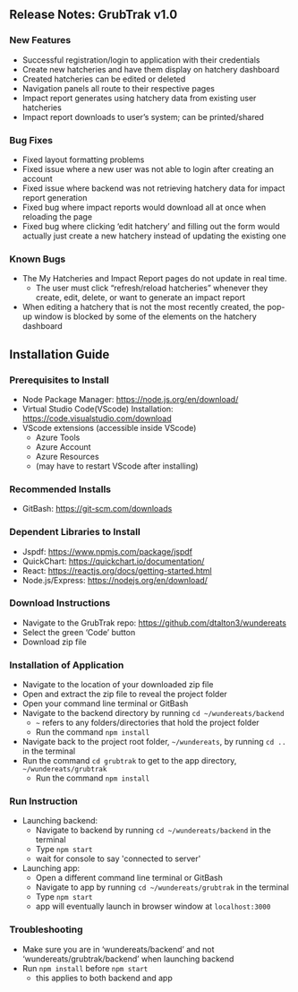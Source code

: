 ## Release Notes: GrubTrak v1.0
### New Features 
- Successful registration/login to application with their credentials
- Create new hatcheries and have them display on hatchery dashboard 
- Created hatcheries can be edited or deleted
- Navigation panels all route to their respective pages
- Impact report generates using hatchery data from existing user hatcheries
- Impact report downloads to user’s system; can be printed/shared

### Bug Fixes
- Fixed layout formatting problems
- Fixed issue where a new user was not able to login after creating an account
- Fixed issue where backend was not retrieving hatchery data for impact report generation
-	Fixed bug where impact reports would download all at once when reloading the page
-	Fixed bug where clicking ‘edit hatchery’ and filling out the form would actually just create a new hatchery instead of updating the existing one

### Known Bugs
- The My Hatcheries and Impact Report pages do not update in real time. 
  - The user must click “refresh/reload hatcheries” whenever they create, edit, delete, or want to generate an impact report
- When editing a hatchery that is not the most recently created, the pop-up window is blocked by some of the elements on the hatchery dashboard

## Installation Guide
### Prerequisites to Install
- Node Package Manager: https://node.js.org/en/download/
- Virtual Studio Code(VScode) Installation: https://code.visualstudio.com/download
- VScode extensions (accessible inside VScode)
    - Azure Tools
    - Azure Account
	- Azure Resources
	- (may have to restart VScode after installing)
### Recommended Installs
- GitBash: https://git-scm.com/downloads
### Dependent Libraries to Install
- Jspdf: https://www.npmjs.com/package/jspdf
- QuickChart: https://quickchart.io/documentation/ 
- React: https://reactjs.org/docs/getting-started.html
- Node.js/Express: https://nodejs.org/en/download/

### Download Instructions
- Navigate to the GrubTrak repo: https://github.com/dtalton3/wundereats 
- Select the green ‘Code’ button
- Download zip file

### Installation of Application
- Navigate to the location of your downloaded zip file
- Open and extract the zip file to reveal the project folder
- Open your command line terminal or GitBash
- Navigate to the backend directory by running `cd ~/wundereats/backend`
    - `~` refers to any folders/directories that hold the project folder
    - Run the command `npm install`
- Navigate back to the project root folder, `~/wundereats`, by running `cd ..` in the terminal
- Run the command `cd grubtrak` to get to the app directory, `~/wundereats/grubtrak`
    - Run the command `npm install`
   
### Run Instruction 
- Launching backend: 
    - Navigate to backend by running `cd ~/wundereats/backend` in the terminal
    - Type `npm start`
    - wait for console to say 'connected to server'
- Launching app: 
    - Open a different command line terminal or GitBash   
    - Navigate to app by running `cd ~/wundereats/grubtrak` in the terminal
    - Type `npm start`
    - app will eventually launch in browser window at `localhost:3000`
### Troubleshooting
- Make sure you are in ‘wundereats/backend’ and not ‘wundereats/grubtrak/backend’ when launching backend
- Run `npm install` before `npm start`
    - this applies to both backend and app
